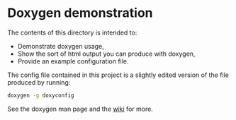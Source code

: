 Doxygen demonstration
=====================
The contents of this directory is intended to:
* Demonstrate doxygen usage,
* Show the sort of html output you can produce with doxygen,
* Provide an example configuration file.

The config file contained in this project is a slightly edited version of the file produced by running:
```bash
doxygen -g doxyconfig
```
See the doxygen man page and the [wiki](https://github.com/ichep-coders-club/the-wiki/wiki) for more.
